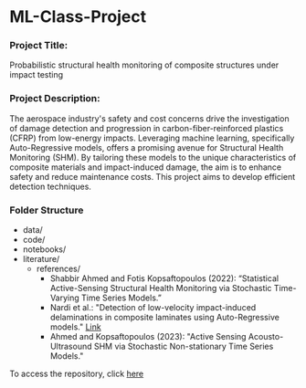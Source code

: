 # ML-Class-Project <br>
### Project Title:<br>
Probabilistic structural health monitoring of composite structures under impact testing <br>

### Project Description:<br> 
The aerospace industry's safety and cost concerns drive the investigation of damage detection and progression in carbon-fiber-reinforced plastics (CFRP) from low-energy impacts. Leveraging machine learning, specifically Auto-Regressive models, offers a promising avenue for Structural Health Monitoring (SHM). By tailoring these models to the unique characteristics of composite materials and impact-induced damage, the aim is to enhance safety and reduce maintenance costs. This project aims to develop efficient detection techniques. <br>

### Folder Structure <br>

- data/
- code/
- notebooks/
- literature/
  - references/
    - Shabbir Ahmed and Fotis Kopsaftopoulos (2022): “Statistical Active-Sensing Structural Health Monitoring via Stochastic Time-Varying Time Series Models.”
    - Nardi et al.: "Detection of low-velocity impact-induced delaminations in composite laminates using Auto-Regressive models." [Link](https://linkinghub.elsevier.com/retrieve/pii/S0263822316300253)
    - Ahmed and Kopsaftopoulos (2023): "Active Sensing Acousto-Ultrasound SHM via Stochastic Non-stationary Time Series Models."
  
To access the repository, click [here](https://github.com/E-Ameke/ML-Class-Project)
